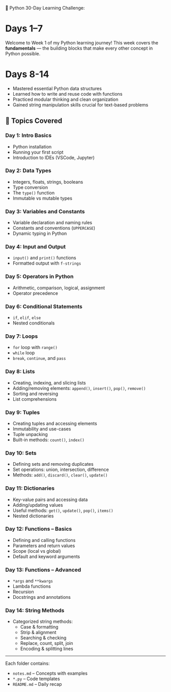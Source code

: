 📅 Python 30-Day Learning Challenge: 
# Days 1–7

Welcome to Week 1 of my Python learning journey! This week covers the **fundamentals** — the building blocks that make every other concept in Python possible.

# Days 8-14

- Mastered essential Python data structures
- Learned how to write and reuse code with functions
- Practiced modular thinking and clean organization
- Gained string manipulation skills crucial for text-based problems

## 📌 Topics Covered

### Day 1: Intro Basics
- Python installation
- Running your first script
- Introduction to IDEs (VSCode, Jupyter)

### Day 2: Data Types
- Integers, floats, strings, booleans
- Type conversion
- The `type()` function
- Immutable vs mutable types

### Day 3: Variables and Constants
- Variable declaration and naming rules
- Constants and conventions (`UPPERCASE`)
- Dynamic typing in Python

### Day 4: Input and Output
- `input()` and `print()` functions
- Formatted output with `f-strings`

### Day 5: Operators in Python
- Arithmetic, comparison, logical, assignment
- Operator precedence

### Day 6: Conditional Statements
- `if`, `elif`, `else`
- Nested conditionals

### Day 7: Loops
- `for` loop with `range()`
- `while` loop
- `break`, `continue`, and `pass`

### Day 8: Lists
- Creating, indexing, and slicing lists
- Adding/removing elements: `append()`, `insert()`, `pop()`, `remove()`
- Sorting and reversing
- List comprehensions

### Day 9: Tuples
- Creating tuples and accessing elements
- Immutability and use-cases
- Tuple unpacking
- Built-in methods: `count()`, `index()`

### Day 10: Sets
- Defining sets and removing duplicates
- Set operations: union, intersection, difference
- Methods: `add()`, `discard()`, `clear()`, `update()`

### Day 11: Dictionaries
- Key-value pairs and accessing data
- Adding/updating values
- Useful methods: `get()`, `update()`, `pop()`, `items()`
- Nested dictionaries

### Day 12: Functions – Basics
- Defining and calling functions
- Parameters and return values
- Scope (local vs global)
- Default and keyword arguments

### Day 13: Functions – Advanced
- `*args` and `**kwargs`
- Lambda functions
- Recursion
- Docstrings and annotations

### Day 14: String Methods
- Categorized string methods:
  - Case & formatting
  - Strip & alignment
  - Searching & checking
  - Replace, count, split, join
  - Encoding & splitting lines

---

Each folder contains:
-  `notes.md` – Concepts with examples
-  `*.py` – Code templates
-  `README.md` – Daily recap